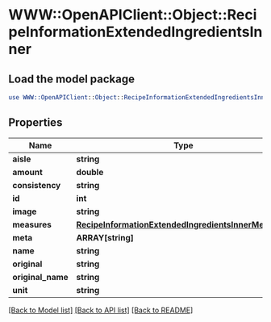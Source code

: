 # WWW::OpenAPIClient::Object::RecipeInformationExtendedIngredientsInner

## Load the model package
```perl
use WWW::OpenAPIClient::Object::RecipeInformationExtendedIngredientsInner;
```

## Properties
Name | Type | Description | Notes
------------ | ------------- | ------------- | -------------
**aisle** | **string** |  | 
**amount** | **double** |  | 
**consistency** | **string** |  | 
**id** | **int** |  | 
**image** | **string** |  | 
**measures** | [**RecipeInformationExtendedIngredientsInnerMeasures**](RecipeInformationExtendedIngredientsInnerMeasures.md) |  | [optional] 
**meta** | **ARRAY[string]** |  | [optional] 
**name** | **string** |  | 
**original** | **string** |  | 
**original_name** | **string** |  | 
**unit** | **string** |  | 

[[Back to Model list]](../README.md#documentation-for-models) [[Back to API list]](../README.md#documentation-for-api-endpoints) [[Back to README]](../README.md)


